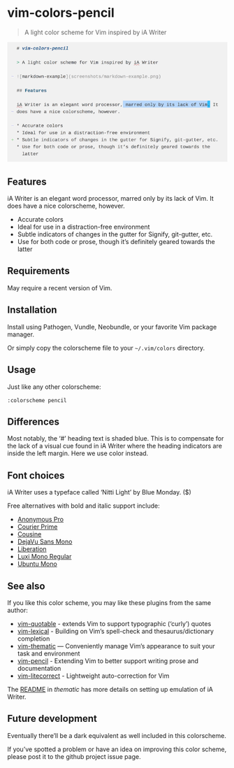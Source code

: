 # vim-colors-pencil

> A light color scheme for Vim inspired by iA Writer

![markdown-example](screenshots/markdown-example.png)

## Features

iA Writer is an elegant word processor, marred only by its lack of Vim. It
does have a nice colorscheme, however.

* Accurate colors
* Ideal for use in a distraction-free environment
* Subtle indicators of changes in the gutter for Signify, git-gutter, etc.
* Use for both code or prose, though it’s definitely geared towards the
  latter

## Requirements

May require a recent version of Vim.

## Installation

Install using Pathogen, Vundle, Neobundle, or your favorite Vim package
manager.

Or simply copy the colorscheme file to your `~/.vim/colors` directory.

## Usage

Just like any other colorscheme:

```vim
:colorscheme pencil
```

## Differences

Most notably, the ‘#’ heading text is shaded blue. This is to compensate
for the lack of a visual cue found in iA Writer where the heading
indicators are inside the left margin. Here we use color instead.

## Font choices

iA Writer uses a typeface called ‘Nitti Light’ by Blue Monday. ($)

Free alternatives with bold and italic support include:

* [Anonymous Pro](https://www.google.com/fonts/specimen/Anonymous+Pro)
* [Courier Prime](http://quoteunquoteapps.com/courierprime/)
* [Cousine](http://www.google.com/fonts/specimen/Cousine)
* [DejaVu Sans Mono](http://dejavu-fonts.org/wiki/Download)
* [Liberation](https://fedorahosted.org/liberation-fonts/)
* [Luxi Mono Regular](http://www.fontsquirrel.com/fonts/Luxi-Mono)
* [Ubuntu Mono](https://www.google.com/fonts/specimen/Ubuntu+Mono)

## See also

If you like this color scheme, you may like these plugins from the same
author:

* [vim-quotable](http://github.com/reedes/vim-quotable) - extends Vim to
  support typographic (‘curly’) quotes
* [vim-lexical](http://github.com/reedes/vim-lexical) - Building on Vim’s
  spell-check and thesaurus/dictionary completion
* [vim-thematic](http://github.com/reedes/vim-thematic) — Conveniently
  manage Vim’s appearance to suit your task and environment 
* [vim-pencil](http://github.com/reedes/vim-pencil) - Extending Vim to
  better support writing prose and documentation
* [vim-litecorrect](http://github.com/reedes/vim-litecorrect) - Lightweight auto-correction for Vim

The [README](https://github.com/reedes/vim-thematic) in
_thematic_ has more details on setting up emulation of iA Writer.

## Future development

Eventually there’ll be a dark equivalent as well included in this
colorscheme.

If you’ve spotted a problem or have an idea on improving this color
scheme, please post it to the github project issue page.

<!-- vim: set tw=74 :-->
